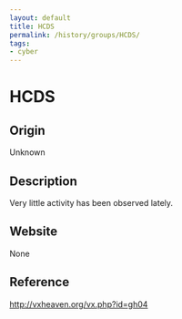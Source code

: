 ```yaml
---
layout: default
title: HCDS
permalink: /history/groups/HCDS/
tags:
- cyber
---
```


HCDS
====

Origin
------
Unknown

Description
-----------
Very little activity has been observed lately.

Website
-------
None

Reference
---------
http://vxheaven.org/vx.php?id=gh04

